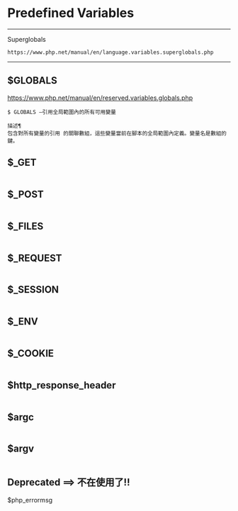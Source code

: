 # Predefined Variables
---
Superglobals
```
https://www.php.net/manual/en/language.variables.superglobals.php
```
---
## $GLOBALS
https://www.php.net/manual/en/reserved.variables.globals.php
```
$ GLOBALS —引用全局範圍內的所有可用變量

描述¶
包含對所有變量的引用 的關聯數組，這些變量當前在腳本的全局範圍內定義。變量名是數組的鍵。
```
## $_GET
```
```
## $_POST
```
```
## $_FILES
```
```
## $_REQUEST
```
```
## $_SESSION
```
```
## $_ENV
```
```
## $_COOKIE
```
```
## $http_response_header
```
```
## $argc
```
```
## $argv
```
```


## Deprecated ==> 不在使用了!!
$php_errormsg
```
```

